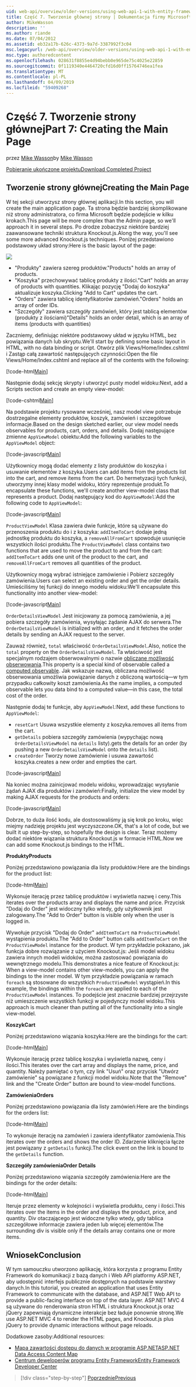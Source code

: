 ```yaml
---
uid: web-api/overview/older-versions/using-web-api-1-with-entity-framework-5/using-web-api-with-entity-framework-part-7
title: Część 7. Tworzenie głównej strony | Dokumentacja firmy Microsoft
author: MikeWasson
description: ''
ms.author: riande
ms.date: 07/04/2012
ms.assetid: eb32a17b-626c-4373-9a7d-3387992f3c04
msc.legacyurl: /web-api/overview/older-versions/using-web-api-1-with-entity-framework-5/using-web-api-with-entity-framework-part-7
msc.type: authoredcontent
ms.openlocfilehash: 028631f8855e4d94bebb0e965de75c4025e22859
ms.sourcegitcommit: 0f1119340e4464720cfd16d0ff15764746ea1fea
ms.translationtype: MT
ms.contentlocale: pl-PL
ms.lasthandoff: 04/09/2019
ms.locfileid: "59409268"
---
```

# <a name="part-7-creating-the-main-page"></a><span data-ttu-id="b7aff-102">Część 7. Tworzenie strony głównej</span><span class="sxs-lookup"><span data-stu-id="b7aff-102">Part 7: Creating the Main Page</span></span>

<span data-ttu-id="b7aff-103">przez [Mike Wasson](https://github.com/MikeWasson)</span><span class="sxs-lookup"><span data-stu-id="b7aff-103">by [Mike Wasson](https://github.com/MikeWasson)</span></span>

[<span data-ttu-id="b7aff-104">Pobieranie ukończone projektu</span><span class="sxs-lookup"><span data-stu-id="b7aff-104">Download Completed Project</span></span>](http://code.msdn.microsoft.com/ASP-NET-Web-API-with-afa30545)

## <a name="creating-the-main-page"></a><span data-ttu-id="b7aff-105">Tworzenie strony głównej</span><span class="sxs-lookup"><span data-stu-id="b7aff-105">Creating the Main Page</span></span>

<span data-ttu-id="b7aff-106">W tej sekcji utworzysz strony głównej aplikacji.</span><span class="sxs-lookup"><span data-stu-id="b7aff-106">In this section, you will create the main application page.</span></span> <span data-ttu-id="b7aff-107">Ta strona będzie bardziej skomplikowane niż strony administratora, co firma Microsoft będzie podejście w kilku krokach.</span><span class="sxs-lookup"><span data-stu-id="b7aff-107">This page will be more complex than the Admin page, so we'll approach it in several steps.</span></span> <span data-ttu-id="b7aff-108">Po drodze zobaczysz niektóre bardziej zaawansowane techniki struktura Knockout.js.</span><span class="sxs-lookup"><span data-stu-id="b7aff-108">Along the way, you'll see some more advanced Knockout.js techniques.</span></span> <span data-ttu-id="b7aff-109">Poniżej przedstawiono podstawowy układ strony:</span><span class="sxs-lookup"><span data-stu-id="b7aff-109">Here is the basic layout of the page:</span></span>

![](using-web-api-with-entity-framework-part-7/_static/image1.png)

- <span data-ttu-id="b7aff-110">"Produkty" zawiera szereg produktów.</span><span class="sxs-lookup"><span data-stu-id="b7aff-110">"Products" holds an array of products.</span></span>
- <span data-ttu-id="b7aff-111">"Koszyka" przechowywać tablicę produkty z ilości.</span><span class="sxs-lookup"><span data-stu-id="b7aff-111">"Cart" holds an array of products with quantities.</span></span> <span data-ttu-id="b7aff-112">Klikając pozycję "Dodaj do koszyka" aktualizuje koszyka.</span><span class="sxs-lookup"><span data-stu-id="b7aff-112">Clicking "Add to Cart" updates the cart.</span></span>
- <span data-ttu-id="b7aff-113">"Orders" zawiera tablicę identyfikatorów zamówień.</span><span class="sxs-lookup"><span data-stu-id="b7aff-113">"Orders" holds an array of order IDs.</span></span>
- <span data-ttu-id="b7aff-114">"Szczegóły" zawiera szczegóły zamówień, który jest tablicą elementów (produkty z ilościami)</span><span class="sxs-lookup"><span data-stu-id="b7aff-114">"Details" holds an order detail, which is an array of items (products with quantities)</span></span>

<span data-ttu-id="b7aff-115">Zaczniemy, definiując niektóre podstawowy układ w języku HTML, bez powiązania danych lub skryptu.</span><span class="sxs-lookup"><span data-stu-id="b7aff-115">We'll start by defining some basic layout in HTML, with no data binding or script.</span></span> <span data-ttu-id="b7aff-116">Otwórz plik Views/Home/Index.cshtml i Zastąp całą zawartość następujących czynności:</span><span class="sxs-lookup"><span data-stu-id="b7aff-116">Open the file Views/Home/Index.cshtml and replace all of the contents with the following:</span></span>

[!code-html[Main](using-web-api-with-entity-framework-part-7/samples/sample1.html)]

<span data-ttu-id="b7aff-117">Następnie dodaj sekcję skrypty i utworzyć pusty model widoku:</span><span class="sxs-lookup"><span data-stu-id="b7aff-117">Next, add a Scripts section and create an empty view-model:</span></span>

[!code-cshtml[Main](using-web-api-with-entity-framework-part-7/samples/sample2.cshtml)]

<span data-ttu-id="b7aff-118">Na podstawie projektu rysowane wcześniej, nasz model view potrzebuje dostrzegalne elementy produktów, koszyk, zamówień i szczegółowe informacje.</span><span class="sxs-lookup"><span data-stu-id="b7aff-118">Based on the design sketched earlier, our view model needs observables for products, cart, orders, and details.</span></span> <span data-ttu-id="b7aff-119">Dodaj następujące zmienne `AppViewModel` obiektu:</span><span class="sxs-lookup"><span data-stu-id="b7aff-119">Add the following variables to the `AppViewModel` object:</span></span>

[!code-javascript[Main](using-web-api-with-entity-framework-part-7/samples/sample3.js)]

<span data-ttu-id="b7aff-120">Użytkownicy mogą dodać elementy z listy produktów do koszyka i usuwanie elementów z koszyka.</span><span class="sxs-lookup"><span data-stu-id="b7aff-120">Users can add items from the products list into the cart, and remove items from the cart.</span></span> <span data-ttu-id="b7aff-121">Do hermetyzacji tych funkcji, utworzymy innej klasy model widoku, który reprezentuje produkt.</span><span class="sxs-lookup"><span data-stu-id="b7aff-121">To encapsulate these functions, we'll create another view-model class that represents a product.</span></span> <span data-ttu-id="b7aff-122">Dodaj następujący kod do `AppViewModel`:</span><span class="sxs-lookup"><span data-stu-id="b7aff-122">Add the following code to `AppViewModel`:</span></span>

[!code-javascript[Main](using-web-api-with-entity-framework-part-7/samples/sample4.js?highlight=4)]

<span data-ttu-id="b7aff-123">`ProductViewModel` Klasa zawiera dwie funkcje, które są używane do przenoszenia produktu do i z koszyka: `addItemToCart` dodaje jedną jednostkę produktu do koszyka, a `removeAllFromCart` spowoduje usunięcie wszystkich ilości produktu.</span><span class="sxs-lookup"><span data-stu-id="b7aff-123">The `ProductViewModel` class contains two functions that are used to move the product to and from the cart: `addItemToCart` adds one unit of the product to the cart, and `removeAllFromCart` removes all quantities of the product.</span></span>

<span data-ttu-id="b7aff-124">Użytkownicy mogą wybrać istniejące zamówienie i Pobierz szczegóły zamówienia.</span><span class="sxs-lookup"><span data-stu-id="b7aff-124">Users can select an existing order and get the order details.</span></span> <span data-ttu-id="b7aff-125">Umieściliśmy tej funkcji do innego modelu widoku:</span><span class="sxs-lookup"><span data-stu-id="b7aff-125">We'll encapsulate this functionality into another view-model:</span></span>

[!code-javascript[Main](using-web-api-with-entity-framework-part-7/samples/sample5.js?highlight=4)]

<span data-ttu-id="b7aff-126">`OrderDetailsViewModel` Jest inicjowany za pomocą zamówienia, a jej pobiera szczegóły zamówienia, wysyłając żądanie AJAX do serwera.</span><span class="sxs-lookup"><span data-stu-id="b7aff-126">The `OrderDetailsViewModel` is initialized with an order, and it fetches the order details by sending an AJAX request to the server.</span></span>

<span data-ttu-id="b7aff-127">Zauważ również, `total` właściwość `OrderDetailsViewModel`.</span><span class="sxs-lookup"><span data-stu-id="b7aff-127">Also, notice the `total` property on the `OrderDetailsViewModel`.</span></span> <span data-ttu-id="b7aff-128">Ta właściwość jest specjalnym rodzajem obserwowalnymi o nazwie [obliczane możliwość obserwowania](http://knockoutjs.com/documentation/computedObservables.html).</span><span class="sxs-lookup"><span data-stu-id="b7aff-128">This property is a special kind of observable called a [computed observable](http://knockoutjs.com/documentation/computedObservables.html).</span></span> <span data-ttu-id="b7aff-129">Jak wskazuje nazwa, obliczana możliwość obserwowania umożliwia powiązanie danych z obliczoną wartością&#8212;w tym przypadku całkowity koszt zamówienia.</span><span class="sxs-lookup"><span data-stu-id="b7aff-129">As the name implies, a computed observable lets you data bind to a computed value&#8212;in this case, the total cost of the order.</span></span>

<span data-ttu-id="b7aff-130">Następnie dodaj te funkcje, aby `AppViewModel`:</span><span class="sxs-lookup"><span data-stu-id="b7aff-130">Next, add these functions to `AppViewModel`:</span></span>

- `resetCart` <span data-ttu-id="b7aff-131">Usuwa wszystkie elementy z koszyka.</span><span class="sxs-lookup"><span data-stu-id="b7aff-131">removes all items from the cart.</span></span>
- `getDetails` <span data-ttu-id="b7aff-132">pobiera szczegóły zamówienia (wypychając nową `OrderDetailsViewModel` na `details` listy).</span><span class="sxs-lookup"><span data-stu-id="b7aff-132">gets the details for an order (by pushing a new `OrderDetailsViewModel` onto the `details` list).</span></span>
- `createOrder` <span data-ttu-id="b7aff-133">Tworzy nowe zamówienie i usuwa zawartość koszyka.</span><span class="sxs-lookup"><span data-stu-id="b7aff-133">creates a new order and empties the cart.</span></span>


[!code-javascript[Main](using-web-api-with-entity-framework-part-7/samples/sample6.js?highlight=4)]

<span data-ttu-id="b7aff-134">Na koniec można zainicjować modelu widoku, wprowadzając wysyłanie żądań AJAX dla produktów i zamówień:</span><span class="sxs-lookup"><span data-stu-id="b7aff-134">Finally, initialize the view model by making AJAX requests for the products and orders:</span></span>

[!code-javascript[Main](using-web-api-with-entity-framework-part-7/samples/sample7.js)]

<span data-ttu-id="b7aff-135">Dobrze, to duża ilość kodu, ale dostosowaliśmy ją się krok po kroku, więc miejmy nadzieję projektu jest wyczyszczone.</span><span class="sxs-lookup"><span data-stu-id="b7aff-135">OK, that's a lot of code, but we built it up step-by-step, so hopefully the design is clear.</span></span> <span data-ttu-id="b7aff-136">Teraz możemy dodać niektóre wiązania struktura Knockout.js w formacie HTML.</span><span class="sxs-lookup"><span data-stu-id="b7aff-136">Now we can add some Knockout.js bindings to the HTML.</span></span>

**<span data-ttu-id="b7aff-137">Produkty</span><span class="sxs-lookup"><span data-stu-id="b7aff-137">Products</span></span>**

<span data-ttu-id="b7aff-138">Poniżej przedstawiono powiązania dla listy produktów:</span><span class="sxs-lookup"><span data-stu-id="b7aff-138">Here are the bindings for the product list:</span></span>

[!code-html[Main](using-web-api-with-entity-framework-part-7/samples/sample8.html)]

<span data-ttu-id="b7aff-139">Wykonuje iterację przez tablicę produktów i wyświetla nazwę i ceny.</span><span class="sxs-lookup"><span data-stu-id="b7aff-139">This iterates over the products array and displays the name and price.</span></span> <span data-ttu-id="b7aff-140">Przycisk "Dodaj do Order" jest widoczny tylko wtedy, gdy użytkownik jest zalogowany.</span><span class="sxs-lookup"><span data-stu-id="b7aff-140">The "Add to Order" button is visible only when the user is logged in.</span></span>

<span data-ttu-id="b7aff-141">Wywołuje przycisk "Dodaj do Order" `addItemToCart` na `ProductViewModel` wystąpienia produktu.</span><span class="sxs-lookup"><span data-stu-id="b7aff-141">The "Add to Order" button calls `addItemToCart` on the `ProductViewModel` instance for the product.</span></span> <span data-ttu-id="b7aff-142">W tym przykładzie pokazano, jak funkcja dobre rozwiązanie z użyciem Knockout.js: Jeśli model widoku zawiera innych modeli widoków, można zastosować powiązania do wewnętrznego modelu.</span><span class="sxs-lookup"><span data-stu-id="b7aff-142">This demonstrates a nice feature of Knockout.js: When a view-model contains other view-models, you can apply the bindings to the inner model.</span></span> <span data-ttu-id="b7aff-143">W tym przykładzie powiązania w ramach `foreach` są stosowane do wszystkich `ProductViewModel` wystąpień.</span><span class="sxs-lookup"><span data-stu-id="b7aff-143">In this example, the bindings within the `foreach` are applied to each of the `ProductViewModel` instances.</span></span> <span data-ttu-id="b7aff-144">To podejście jest znacznie bardziej przejrzyste niż umieszczenie wszystkich funkcji w pojedynczy model widoku.</span><span class="sxs-lookup"><span data-stu-id="b7aff-144">This approach is much cleaner than putting all of the functionality into a single view-model.</span></span>

**<span data-ttu-id="b7aff-145">Koszyk</span><span class="sxs-lookup"><span data-stu-id="b7aff-145">Cart</span></span>**

<span data-ttu-id="b7aff-146">Poniżej przedstawiono wiązania koszyka:</span><span class="sxs-lookup"><span data-stu-id="b7aff-146">Here are the bindings for the cart:</span></span>

[!code-html[Main](using-web-api-with-entity-framework-part-7/samples/sample9.html)]

<span data-ttu-id="b7aff-147">Wykonuje iterację przez tablicę koszyka i wyświetla nazwę, ceny i ilości.</span><span class="sxs-lookup"><span data-stu-id="b7aff-147">This iterates over the cart array and displays the name, price, and quantity.</span></span> <span data-ttu-id="b7aff-148">Należy pamiętać o tym, czy link "Usuń" oraz przycisk "Utwórz zamówienie" są powiązane z funkcji model widoku.</span><span class="sxs-lookup"><span data-stu-id="b7aff-148">Note that the "Remove" link and the "Create Order" button are bound to view-model functions.</span></span>

**<span data-ttu-id="b7aff-149">Zamówienia</span><span class="sxs-lookup"><span data-stu-id="b7aff-149">Orders</span></span>**

<span data-ttu-id="b7aff-150">Poniżej przedstawiono powiązania dla listy zamówień:</span><span class="sxs-lookup"><span data-stu-id="b7aff-150">Here are the bindings for the orders list:</span></span>

[!code-html[Main](using-web-api-with-entity-framework-part-7/samples/sample10.html)]

<span data-ttu-id="b7aff-151">To wykonuje iterację na zamówień i zawiera identyfikator zamówienia.</span><span class="sxs-lookup"><span data-stu-id="b7aff-151">This iterates over the orders and shows the order ID.</span></span> <span data-ttu-id="b7aff-152">Zdarzenie kliknięcia łącze jest powiązany z `getDetails` funkcji.</span><span class="sxs-lookup"><span data-stu-id="b7aff-152">The click event on the link is bound to the `getDetails` function.</span></span>

**<span data-ttu-id="b7aff-153">Szczegóły zamówienia</span><span class="sxs-lookup"><span data-stu-id="b7aff-153">Order Details</span></span>**

<span data-ttu-id="b7aff-154">Poniżej przedstawiono wiązania szczegóły zamówienia:</span><span class="sxs-lookup"><span data-stu-id="b7aff-154">Here are the bindings for the order details:</span></span>

[!code-html[Main](using-web-api-with-entity-framework-part-7/samples/sample11.html)]

<span data-ttu-id="b7aff-155">Iteruje przez elementy w kolejności i wyświetla produktu, ceny i ilości.</span><span class="sxs-lookup"><span data-stu-id="b7aff-155">This iterates over the items in the order and displays the product, price, and quantity.</span></span> <span data-ttu-id="b7aff-156">Div otaczającego jest widoczne tylko wtedy, gdy tablica szczegółowe informacje zawiera jeden lub więcej elementów.</span><span class="sxs-lookup"><span data-stu-id="b7aff-156">The surrounding div is visible only if the details array contains one or more items.</span></span>

## <a name="conclusion"></a><span data-ttu-id="b7aff-157">Wniosek</span><span class="sxs-lookup"><span data-stu-id="b7aff-157">Conclusion</span></span>

<span data-ttu-id="b7aff-158">W tym samouczku utworzono aplikację, która korzysta z programu Entity Framework do komunikacji z bazą danych i Web API platformy ASP.NET, aby udostępnić interfejs publicznie dostępnych na podstawie warstwy danych.</span><span class="sxs-lookup"><span data-stu-id="b7aff-158">In this tutorial, you created an application that uses Entity Framework to communicate with the database, and ASP.NET Web API to provide a public-facing interface on top of the data layer.</span></span> <span data-ttu-id="b7aff-159">ASP.NET MVC 4 są używane do renderowania stron HTML i struktura Knockout.js oraz jQuery zapewniają dynamiczne interakcje bez ładuje ponownie stronę.</span><span class="sxs-lookup"><span data-stu-id="b7aff-159">We use ASP.NET MVC 4 to render the HTML pages, and Knockout.js plus jQuery to provide dynamic interactions without page reloads.</span></span>

<span data-ttu-id="b7aff-160">Dodatkowe zasoby:</span><span class="sxs-lookup"><span data-stu-id="b7aff-160">Additional resources:</span></span>

- [<span data-ttu-id="b7aff-161">Mapa zawartości dostępu do danych w programie ASP.NET</span><span class="sxs-lookup"><span data-stu-id="b7aff-161">ASP.NET Data Access Content Map</span></span>](https://msdn.microsoft.com/library/6759sth4.aspx)
- [<span data-ttu-id="b7aff-162">Centrum deweloperów programu Entity Framework</span><span class="sxs-lookup"><span data-stu-id="b7aff-162">Entity Framework Developer Center</span></span>](https://msdn.microsoft.com/data/ef)

> [!div class="step-by-step"]
> [<span data-ttu-id="b7aff-163">Poprzednie</span><span class="sxs-lookup"><span data-stu-id="b7aff-163">Previous</span></span>](using-web-api-with-entity-framework-part-6.md)
